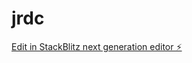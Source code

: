# jrdc

[Edit in StackBlitz next generation editor ⚡️](https://stackblitz.com/~/github.com/ignitegroup/jrdc)